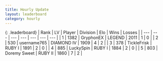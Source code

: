 ```yaml
---
title: Hourly Update
layout: leaderboard
category: hourly
---
```


{: .leaderboard}
| Rank | LV | Player | Division | Elo | Wins | Losses |
| --- | --- | --- | --- | --- | --- | --- |
| <span data-change="0">1</span> | 1382 | <span title="ID: 315148">GryphonEX</span> | LEGEND | <span data-change="0">2011</span> | <span data-change="0">1</span> | <span data-change="0">0</span> |
| <span data-change="0">2</span> | 530 | <span title="ID: 188640">username765</span> | DIAMOND IV | <span data-change="-8">1909</span> | <span data-change="1">4</span> | <span data-change="1">2</span> |
| <span data-change="-">3</span> | 378 | <span title="ID: 512212">TickleFrisk</span> | RUBY I | <span data-change="-">1891</span> | <span data-change="-">2</span> | <span data-change="-">0</span> |
| <span data-change="-">4</span> | 885 | <span title="ID: 498412">LuckySpin</span> | RUBY I | <span data-change="-">1884</span> | <span data-change="-">2</span> | <span data-change="-">0</span> |
| <span data-change="-1">5</span> | 803 | <span title="ID: 520098">Doremy Sweet</span> | RUBY II | <span data-change="24">1860</span> | <span data-change="2">7</span> | <span data-change="0">2</span> |